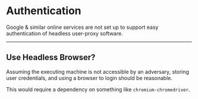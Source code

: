 # Authentication

Google & similar online services are not set up to support easy authentication of headless
user-proxy software.

---

## Use Headless Browser?

Assuming the executing machine is not accessible by an adversary, storing user credentials, and
using a browser to login should be reasonable.

This would require a dependency on something like `chromium-chromedriver`.
